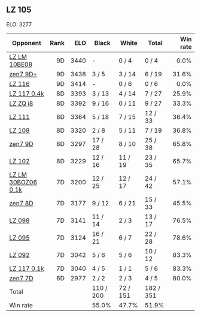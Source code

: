 ## LZ 105 ##

ELO: 3277

Opponent | Rank | ELO | Black | White | Total | Win rate
---------|-----:|----:|-------|-------|-------|-------:
[LZ LM 10BE08](LZ%20LM%2010BE08.md) | 9D | 3440 | - | 0 / 4 | 0 / 4 | 0.0%
[zen7 9D+](zen7%209D+.md) | 9D | 3438 | 3 / 5 | 3 / 14 | 6 / 19 | 31.6%
[LZ 116](LZ%20116.md) | 9D | 3414 | - | 0 / 6 | 0 / 6 | 0.0%
[LZ 117 0.4k](LZ%20117%200.4k.md) | 8D | 3393 | 3 / 13 | 4 / 14 | 7 / 27 | 25.9%
[LZ ZQ i8](LZ%20ZQ%20i8.md) | 8D | 3392 | 9 / 16 | 0 / 11 | 9 / 27 | 33.3%
[LZ 111](LZ%20111.md) | 8D | 3364 | 5 / 18 | 7 / 15 | 12 / 33 | 36.4%
[LZ 108](LZ%20108.md) | 8D | 3320 | 2 / 8 | 5 / 11 | 7 / 19 | 36.8%
[zen7 9D](zen7%209D.md) | 8D | 3297 | 17 / 28 | 8 / 10 | 25 / 38 | 65.8%
[LZ 102](LZ%20102.md) | 8D | 3229 | 12 / 16 | 11 / 19 | 23 / 35 | 65.7%
[LZ LM 30BOZ06 0.1k](LZ%20LM%2030BOZ06%200.1k.md) | 7D | 3200 | 12 / 25 | 12 / 17 | 24 / 42 | 57.1%
[zen7 8D](zen7%208D.md) | 7D | 3177 | 9 / 12 | 6 / 21 | 15 / 33 | 45.5%
[LZ 098](LZ%20098.md) | 7D | 3141 | 11 / 14 | 2 / 3 | 13 / 17 | 76.5%
[LZ 095](LZ%20095.md) | 7D | 3124 | 16 / 21 | 6 / 7 | 22 / 28 | 78.6%
[LZ 092](LZ%20092.md) | 7D | 3042 | 5 / 6 | 5 / 6 | 10 / 12 | 83.3%
[LZ 117 0.1k](LZ%20117%200.1k.md) | 7D | 3040 | 4 / 5 | 1 / 1 | 5 / 6 | 83.3%
[zen7 7D](zen7%207D.md) | 6D | 2977 | 2 / 2 | 2 / 3 | 4 / 5 | 80.0%
Total | | | 110 / 200 | 72 / 151 | 182 / 351 | 
Win rate| | | 55.0% | 47.7% | 51.9% | 

